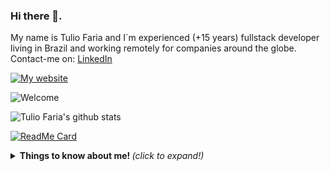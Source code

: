 ### Hi there 👋.

My name is Tulio Faria and I´m experienced (+15 years) fullstack developer living in Brazil and working remotely for companies around the globe.
Contact-me on:
[LinkedIn](https://linkedin.com/in/tuliofaria)

[![My website](https://dyn-qrcode.vercel.app/api?url=https%3A%2F%2Ftuliofaria.dev)](https://tuliofaria.dev)

![Welcome](https://github.com/tuliofaria/tuliofaria/blob/master/github-profile-header.png?raw=true)

![Tulio Faria's github stats](https://github-readme-stats.vercel.app/api?username=tuliofaria&show_icons=true&theme=radical)

[![ReadMe Card](https://github-readme-stats.vercel.app/api/pin/?username=tuliofaria&repo=dyn-qrcode)](https://github.com/tuliofaria/dyn-qrcode)

<details>
  <summary> <b> Things to know about me! </b> <i>(click to expand!)</i> </summary>
  
  <br>
    This is going to be hidden. 
 </details>

<!--
Here are some ideas to get you started:

- 🔭 I’m currently working on ...
- 🌱 I’m currently learning ...
- 👯 I’m looking to collaborate on ...
- 🤔 I’m looking for help with ...
- 💬 Ask me about ...
- 📫 How to reach me: ...
- 😄 Pronouns: ...
- ⚡ Fun fact: ...
-->
